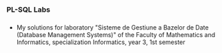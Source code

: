 ### PL-SQL Labs ###

### 
- My solutions for laboratory "Sisteme de Gestiune a Bazelor de Date (Database Management Systems)" of the Faculty of Mathematics and Informatics, specialization Informatics, year 3, 1st semester 
###
